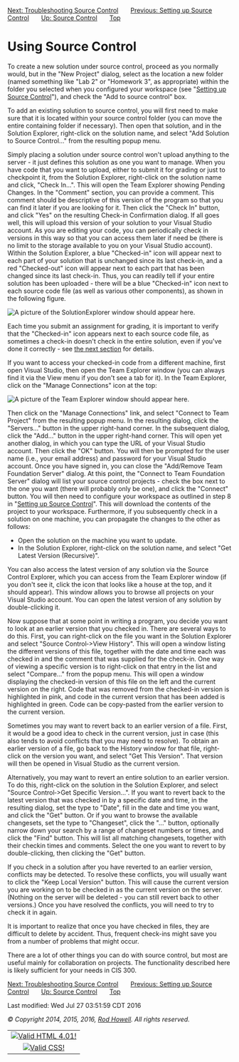 <div class="NAVBAR">

[Next: Troubleshooting Source
Control](/~rhowell/DataStructures/redirect/troubleshooting-source-control)
      [Previous: Setting up Source
Control](/~rhowell/DataStructures/redirect/source-control-setup)      
[Up: Source Control](/~rhowell/DataStructures/redirect/version-control)
      [Top](/~rhowell/DataStructures/)

</div>

# Using Source Control

To create a new solution under source control, proceed as you normally
would, but in the "New Project" dialog, select as the location a new
folder (named something like "Lab 2" or "Homework 3", as appropriate)
within the folder you selected when you configured your workspace (see
"[Setting up Source
Control](/~rhowell/DataStructures/redirect/source-control-setup)"), and
check the "Add to source control" box.

To add an existing solution to source control, you will first need to
make sure that it is located within your source control folder (you can
move the entire containing folder if necessary). Then open that
solution, and in the Solution Explorer, right-click on the solution
name, and select "Add Solution to Source Control..." from the resulting
popup menu.

Simply placing a solution under source control won't upload anything to
the server - it just defines this solution as one you want to manage.
When you have code that you want to upload, either to submit it for
grading or just to checkpoint it, from the Solution Explorer,
right-click on the solution name and click, "Check In...". This will
open the Team Explorer showing Pending Changes. In the "Comment"
section, you can provide a comment. This comment should be descriptive
of this version of the program so that you can find it later if you are
looking for it. Then click the "Check In" button, and click "Yes" on the
resulting Check-in Confirmation dialog. If all goes well, this will
upload this version of your solution to your Visual Studio account. As
you are editing your code, you can periodically check in versions in
this way so that you can access them later if need be (there is no limit
to the storage available to you on your Visual Studio account). Within
the Solution Explorer, a blue "Checked-in" icon will appear next to each
part of your solution that is unchanged since its last check-in, and a
red "Checked-out" icon will appear next to each part that has been
changed since its last check-in. Thus, you can readily tell if your
entire solution has been uploaded - there will be a blue "Checked-in"
icon next to each source code file (as well as various other
components), as shown in the following figure.

![A picture of the SolutionExplorer window should appear
here.](checked-in.jpg)

Each time you submit an assignment for grading, it is important to
verify that the "Checked-in" icon appears next to each source code file,
as sometimes a check-in doesn't check in the entire solution, even if
you've done it correctly - see [the next
section](/~rhowell/DataStructures/redirect/troubleshooting-source-control)
for details.

If you want to access your checked-in code from a different machine,
first open Visual Studio, then open the Team Explorer window (you can
always find it via the View menu if you don't see a tab for it). In the
Team Explorer, click on the "Manage Connections" icon at the top:

![A picture of the Team Explorer window should appear
here.](manage-connections.jpg)

Then click on the "Manage Connections" link, and select "Connect to Team
Project" from the resulting popup menu. In the resulting dialog, click
the "Servers..." button in the upper right-hand corner. In the
subsequent dialog, click the "Add..." button in the upper right-hand
corner. This will open yet another dialog, in which you can type the URL
of your Visual Studio account. Then click the "OK" button. You will then
be prompted for the user name (i.e., your email address) and password
for your Visual Studio account. Once you have signed in, you can close
the "Add/Remove Team Foundation Server" dialog. At this point, the
"Connect to Team Foundation Server" dialog will list your source control
projects - check the box next to the one you want (there will probably
only be one), and click the "Connect" button. You will then need to
configure your workspace as outlined in step 8 in "[Setting up Source
Control](/~rhowell/DataStructures/redirect/source-control-setup)". This
will download the contents of the project to your workspace.
Furthermore, if you subsequently check in a solution on one machine, you
can propagate the changes to the other as follows:

  - Open the solution on the machine you want to update.
  - In the Solution Explorer, right-click on the solution name, and
    select "Get Latest Version (Recursive)".

You can also access the latest version of any solution via the Source
Control Explorer, which you can access from the Team Explorer window (if
you don't see it, click the icon that looks like a house at the top, and
it should appear). This window allows you to browse all projects on your
Visual Studio account. You can open the latest version of any solution
by double-clicking it.

Now suppose that at some point in writing a program, you decide you want
to look at an earlier version that you checked in. There are several
ways to do this. First, you can right-click on the file you want in the
Solution Explorer and select "Source Control‑\>View History". This will
open a window listing the different versions of this file, together with
the date and time each was checked in and the comment that was supplied
for the check-in. One way of viewing a specific version is to
right-click on that entry in the list and select "Compare..." from the
popup menu. This will open a window displaying the checked-in version of
this file on the left and the current version on the right. Code that
was removed from the checked-in version is highlighted in pink, and code
in the current version that has been added is highlighted in green. Code
can be copy-pasted from the earlier version to the current version.

Sometimes you may want to revert back to an earlier version of a file.
First, it would be a good idea to check in the current version, just in
case (this also tends to avoid conflicts that you may need to resolve).
To obtain an earlier version of a file, go back to the History window
for that file, right-click on the version you want, and select "Get This
Version". That version will then be opened in Visual Studio as the
current version.

Alternatively, you may want to revert an entire solution to an earlier
version. To do this, right-click on the solution in the Solution
Explorer, and select "Source Control‑\>Get Specific Version...". If you
want to revert back to the latest version that was checked in by a
specific date and time, in the resulting dialog, set the type to "Date",
fill in the date and time you want, and click the "Get" button. Or if
you want to browse the available changesets, set the type to
"Changeset", click the "..." button, optionally narrow down your search
by a range of changeset numbers or times, and click the "Find" button.
This will list all matching changesets, together with their checkin
times and comments. Select the one you want to revert to by
double-clicking, then clicking the "Get" button.

If you check in a solution after you have reverted to an earlier
version, conflicts may be detected. To resolve these conflicts, you will
usually want to click the "Keep Local Version" button. This will cause
the current version you are working on to be checked in as the current
version on the server. (Nothing on the server will be deleted - you can
still revert back to other versions.) Once you have resolved the
conflicts, you will need to try to check it in again.

It is important to realize that once you have checked in files, they are
difficult to delete by accident. Thus, frequent check-ins might save you
from a number of problems that might occur.

There are a lot of other things you can do with source control, but most
are useful mainly for collaboration on projects. The functionality
described here is likely sufficient for your needs in CIS 300.

<div class="NAVBAR">

[Next: Troubleshooting Source
Control](/~rhowell/DataStructures/redirect/troubleshooting-source-control)
      [Previous: Setting up Source
Control](/~rhowell/DataStructures/redirect/source-control-setup)      
[Up: Source Control](/~rhowell/DataStructures/redirect/version-control)
      [Top](/~rhowell/DataStructures/)

</div>

<span class="small">Last modified: Wed Jul 27 03:51:59 CDT 2016</span>

<span class="small">*© Copyright 2014, 2015, 2016, [Rod
Howell](/~rhowell/). All rights reserved.*</span>

|                                                                                            |
| :----------------------------------------------------------------------------------------: |
| [![Valid HTML 4.01\!](/~rhowell/valid-html401.gif)](http://validator.w3.org/check/referer) |
|   [![Valid CSS\!](/~howell/vcss.gif)](http://jigsaw.w3.org/css-validator/check/referer)    |
